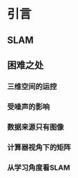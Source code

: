 # 引言  

## SLAM    



## 困难之处  

### 三维空间的运控

### 受噪声的影响  

### 数据来源只有图像  

### 计算器视角下的矩阵

### 从学习角度看SLAM